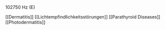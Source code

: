 102750 Hz (E)

[[Dermatitis]]
[[Lichtempfindlichkeitsstörungen]]
[[Parathyroid Diseases]]
[[Photodermatitis]]